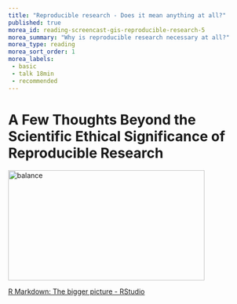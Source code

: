 ```yaml
---
title: "Reproducible research - Does it mean anything at all?"
published: true
morea_id: reading-screencast-gis-reproducible-research-5
morea_summary: "Why is reproducible research necessary at all?"
morea_type: reading
morea_sort_order: 1
morea_labels:
 - basic
 - talk 18min
 - recommended 
---
```


# A Few Thoughts Beyond the Scientific Ethical Significance of Reproducible Research
<p><a href="https://www.rstudio.com/resources/rstudioconf-2019/r-markdown-the-bigger-picture/?wvideo=wblobrq76y"><img src="https://embedwistia-a.akamaihd.net/deliveries/dc5a6364c0314c6df4221520b41cf855.jpg?image_play_button_size=2x&amp;image_crop_resized=960x540&amp;image_play_button=1&amp;image_play_button_color=4287c7e0"  alt="balance" width="400" height="225" style="width: 400px; height: 225px;"></a></p><p><a href="https://www.rstudio.com/resources/rstudioconf-2019/r-markdown-the-bigger-picture/?wvideo=wblobrq76y">R Markdown: The bigger picture - RStudio</a></p>

